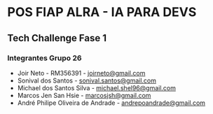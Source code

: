 # POS FIAP ALRA - IA PARA DEVS
## Tech Challenge Fase 1
### Integrantes Grupo 26

- Joir Neto - RM356391 - joirneto@gmail.com
- Sonival dos Santos - sonival.santos@gmail.com
- Michael dos Santos Silva - michael.shel96@gmail.com
- Marcos Jen San Hsie - marcosjsh@gmail.com
- André Philipe Oliveira de Andrade - andrepoandrade@gmail.com
